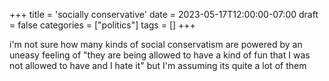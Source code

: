 +++
title = 'socially conservative'
date = 2023-05-17T12:00:00-07:00
draft = false
categories = ["politics"]
tags = []
+++

i'm not sure how many kinds of social conservatism are powered by an uneasy feeling of "they are being allowed to have a kind of fun that I was not allowed to have and I hate it" but I'm assuming its quite a lot of them